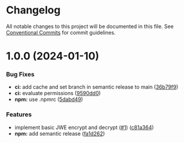 # Changelog

All notable changes to this project will be documented in this file. See
[Conventional Commits](https://conventionalcommits.org) for commit guidelines.

# 1.0.0 (2024-01-10)


### Bug Fixes

* **ci:** add cache and set branch in semantic release to main ([36b79f9](https://github.com/rdeak/jwe-demo/commit/36b79f9be410dcb1877d43a8fb72d2c90dc13dc5))
* **ci:** evaluate permissions ([9590dd0](https://github.com/rdeak/jwe-demo/commit/9590dd024661c373020b57b6c0626b6b72368bbc))
* **npm:** use .npmrc ([5dabd49](https://github.com/rdeak/jwe-demo/commit/5dabd490ddb2661f9254aaf7a34ca8bcaea8d807))


### Features

* implement basic JWE encrypt and decrypt ([#1](https://github.com/rdeak/jwe-demo/issues/1)) ([c81a364](https://github.com/rdeak/jwe-demo/commit/c81a3641b9a99872a8d331eed45db161e54a4ed2))
* **npm:** add semantic release ([fa1d262](https://github.com/rdeak/jwe-demo/commit/fa1d2621ce53ec61b41875de1c78a34371b484a7))
